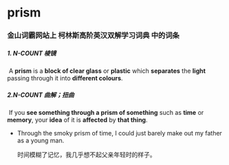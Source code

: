 # prism

### 金山词霸网站上 柯林斯高阶英汉双解学习词典 中的词条

##### 1. N-COUNT 棱镜

​	A **prism** is a **block of clear glass** or **plastic** which **separates** the **light** passing through it into **different colours**.

##### 2.N-COUNT 曲解；扭曲

​	If you **see something through a prism of something** such as **time** or **memory**, your **idea** of it is **affected** by **that thing**.

- Through the smoky prism of time, I could just barely make out my father as a young man.

  时间模糊了记忆，我几乎想不起父亲年轻时的样子。